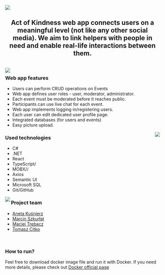 <img align="center" src="https://github.com/CodecoolGlobal/el-proyecte-grande-sprint-1-csharp-Tomek-Boomer/blob/development/ActOfKindness/kindnessui/src/images/readme/READMElogo.png" />
<h2 align="center"> Act of Kindness web app connects users on a meaningful level (not like any other social media). We aim to link helpers with people in need and enable real-life interactions between them. </h2></br>
<img align="left" src="https://github.com/CodecoolGlobal/el-proyecte-grande-sprint-1-csharp-Tomek-Boomer/blob/development/ActOfKindness/kindnessui/src/images/readme/READMEpage3.png" />
<h3> Web app features </h3>
<ul>
<li>Users can perform CRUD operations on Events</li>
<li>Web app defines user roles - user, moderator, administrator. </li>
<li>Each event must be moderated before it reaches public. </li>
<li>Participants can use live chat for each event.</li>
<li>Web app implements logging in/registering users.</li>
<li>Each user can edit dedicated user profile page.</li>
<li>Integrated databases (for users and events)</li>
<li>Easy picture upload.</li>
</ul>
<img align="right" src="https://github.com/CodecoolGlobal/el-proyecte-grande-sprint-1-csharp-Tomek-Boomer/blob/development/ActOfKindness/kindnessui/src/images/readme/READMEpage1.png" />
<h3> Used technologies </h3>
<ul>
<li>C#</li>
<li>.NET</li>
<li>React</li>
<li>TypeScript/</li>
<li>MOBX//</li>
<li>Axios</li>
<li>Semantic UI</li>
<li>Microsoft SQL</li>
<li>Git/GitHub</li>
</ul>
<img align="left" src="https://github.com/CodecoolGlobal/el-proyecte-grande-sprint-1-csharp-Tomek-Boomer/blob/development/ActOfKindness/kindnessui/src/images/readme/READMEpage2.png" />
<h3> Project team </h3>
<ul>
<li><a href="https://github.com/aneta-k">Aneta Kuśnierz</a></li>
<li><a href="https://github.com/MarcinSzkurlat">Marcin Szkurłat</a></li>
<li><a href="https://github.com/MaciejTrebacz">Maciej Trębacz</a></li>
<li><a href="https://github.com/TomaszCitko">Tomasz Citko</a></li>
</ul>
<br>
<h3>How to run?</h3>
Feel free to download docker image file and run it with Docker. If you need more details, please check out <a href="https://docs.docker.com/language/nodejs/run-containers/"> Docker official page</a>
